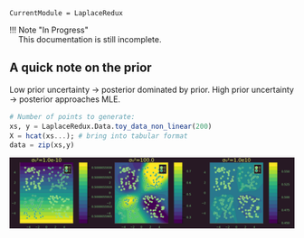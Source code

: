
``` @meta
CurrentModule = LaplaceRedux
```

!!! Note "In Progress"  
    This documentation is still incomplete.

## A quick note on the prior

Low prior uncertainty → posterior dominated by prior. High prior uncertainty → posterior approaches MLE.

``` julia
# Number of points to generate:
xs, y = LaplaceRedux.Data.toy_data_non_linear(200)
X = hcat(xs...); # bring into tabular format
data = zip(xs,y)
```

![](prior_files/figure-commonmark/cell-4-output-1.svg)
